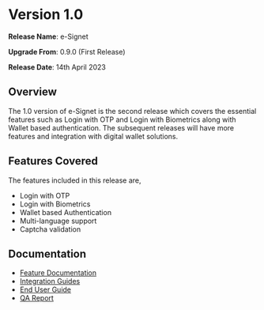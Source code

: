 # Version 1.0

**Release Name**: e-Signet 

**Upgrade From**: 0.9.0 (First Release)

**Release Date**: 14th April 2023

## Overview

The 1.0 version of e-Signet is the second release which covers the essential features such as Login with OTP and Login with Biometrics along with Wallet based authentication. The subsequent releases will have more features and integration with digital wallet solutions.

## Features Covered

The features included in this release are,

* Login with OTP
* Login with Biometrics
* Wallet based Authentication
* Multi-language support
* Captcha validation

## Documentation

* [Feature Documentation](architecture/features.md)
* [Integration Guides](integration-guides/README.md)
* [End User Guide](esignet-end-user-guide.md)
* [QA Report](test-report-1.0.md)
